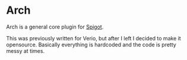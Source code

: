 # Arch
Arch is a general core plugin for [Spigot](https://www.spigotmc.org/).

This was previously written for Verio, but after I left I decided to make it opensource. Basically everything is hardcoded and the code is pretty messy at times.
